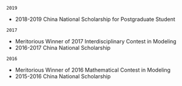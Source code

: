 `2019`
- 2018-2019 China National Scholarship for Postgraduate Student

`2017`
- Meritorious Winner of 2017 Interdisciplinary Contest in Modeling
- 2016-2017 China National Scholarship

`2016`
- Meritorious Winner of 2016 Mathematical Contest in Modeling
- 2015-2016 China National Scholarship
